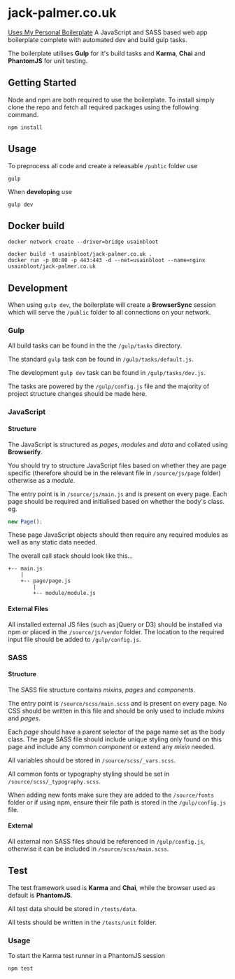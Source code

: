 # jack-palmer.co.uk

[Uses My Personal Boilerplate](https://github.com/UsainBloot/js-gulp-boilerplate/tree/es2015)
A JavaScript and SASS based web app boilerplate complete with automated dev and build gulp tasks.

The boilerplate utilises **Gulp** for it's build tasks and **Karma**, **Chai** and **PhantomJS** for unit testing.

## Getting Started
Node and npm are both required to use the boilerplate.
To install simply clone the repo and fetch all required packages using the following command.
```
npm install
```

## Usage
To preprocess all code and create a releasable `/public` folder use
```
gulp
```
When **developing** use
```
gulp dev
```

## Docker build
```
docker network create --driver=bridge usainbloot

docker build -t usainbloot/jack-palmer.co.uk .
docker run -p 80:80 -p 443:443 -d --net=usainbloot --name=nginx usainbloot/jack-palmer.co.uk
```

## Development

When using `gulp dev`, the boilerplate will create a **BrowserSync** session which will serve the `/public` folder to all connections on your network.

### Gulp
All build tasks can be found in the the `/gulp/tasks` directory.

The standard `gulp` task can be found in `/gulp/tasks/default.js`.

The development `gulp dev` task can be found in `/gulp/tasks/dev.js`.

The tasks are powered by the `/gulp/config.js` file and the majority of project structure changes should be made here.

### JavaScript

#### Structure
The JavaScript is structured as *pages*, *modules* and *data* and collated using **Browserify**.

You should try to structure JavaScript files based on whether they are page specific (therefore should be in the relevant file in `/source/js/page` folder) otherwise as a *module*.

The entry point is in `/source/js/main.js` and is present on every page. Each page should be required and initialised based on whether the body's class. eg.

```javascript
new Page();
```
These page JavaScript objects should then require any required modules as well as any static data needed.

The overall call stack should look like this...

```
+-- main.js
    |
    +-- page/page.js
        |
        +-- module/module.js
```

#### External Files
All installed external JS files (such as jQuery or D3) should be installed via npm or placed in the `/source/js/vendor` folder. The location to the required input file should be added to `/gulp/config.js`.

### SASS

#### Structure
The SASS file structure contains *mixins*, *pages* and *components*.

The entry point is `/source/scss/main.scss` and is present on every page. No CSS should be written in this file and should be only used to include *mixins* and *pages*.

Each *page* should have a parent selector of the page name set as the body class. The page SASS file should include unique styling only found on this page and include any common *component* or extend any *mixin* needed.

All variables should be stored in `/source/scss/_vars.scss`.

All common fonts or typography styling should be set in `/source/scss/_typography.scss`.

When adding new fonts make sure they are added to the `/source/fonts` folder or if using npm, ensure their file path is stored in the `/gulp/config.js` file.

#### External
All external non SASS files should be referenced in `/gulp/config.js`, otherwise it can be included in `/source/scss/main.scss`.

## Test

The test framework used is **Karma** and **Chai**, while the browser used as default is **PhantomJS**.

All test data should be stored in `/tests/data`.

All tests should be written in the `/tests/unit` folder.

### Usage

To start the Karma test runner in a PhantomJS session
```
npm test
```
